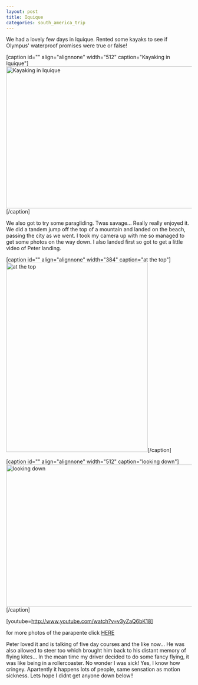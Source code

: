 ```yaml
---
layout: post
title: Iquique
categories: south_america_trip
---
```

We had a lovely few days in Iquique. Rented some kayaks to see if Olympus' waterproof promises were true or false!

[caption id="" align="alignnone" width="512" caption="Kayaking in Iquique"]<img title="Kayaking in Iquique" src="http://lh3.ggpht.com/_b1mpf9kDnbA/SXDeiiNQPPI/AAAAAAAAEVU/s6MTF-D_KXY/s512/P1070002.JPG" alt="Kayaking in Iquique" width="512" height="384" />[/caption]

We also got to try some paragliding. Twas savage... Really really enjoyed it. We did a tandem jump off the top of a mountain and landed on the beach, passing the city as we went. I took my camera up with me so managed to get some photos on the way down. I also landed first so got to get a little video of Peter landing.

[caption id="" align="alignnone" width="384" caption="at the top"]<img title="top" src="http://lh3.ggpht.com/_b1mpf9kDnbA/SXDfTpOYytI/AAAAAAAAEYc/iGdqgquVr6g/s512/P1080033.JPG" alt="at the top" width="384" height="512" />[/caption]

[caption id="" align="alignnone" width="512" caption="looking down"]<img title="looking down" src="http://lh5.ggpht.com/_b1mpf9kDnbA/SXDgCCtoDJI/AAAAAAAAEaw/2WNMtOEl9kA/s512/P1080052.JPG" alt="looking down" width="512" height="384" />[/caption]

[youtube=http://www.youtube.com/watch?v=v3yZaQ6bK18]

for more photos of the parapente click <a href="http://picasaweb.google.com/patriciacroal/Iquique#">HERE</a>

Peter loved it and is talking of five day courses and the like now... He was also allowed to steer too which brought him back to his distant memory of flying kites... In the mean time my driver decided to do some fancy flying, it was like being in a rollercoaster. No wonder I was sick! Yes, I know how cringey. Apartently it happens lots of people, same sensation as motion sickness. Lets hope I didnt get anyone down below!!
